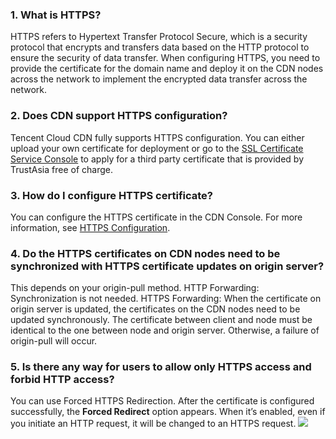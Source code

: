 ### 1. What is HTTPS?
HTTPS refers to Hypertext Transfer Protocol Secure, which is a security protocol that encrypts and transfers data based on the HTTP protocol to ensure the security of data transfer. When configuring HTTPS, you need to provide the certificate for the domain name and deploy it on the CDN nodes across the network to implement the encrypted data transfer across the network.

### 2. Does CDN support HTTPS configuration?
Tencent Cloud CDN fully supports HTTPS configuration. You can either upload your own certificate for deployment or go to the [SSL Certificate Service Console](https://console.cloud.tencent.com/ssl) to apply for a third party certificate that is provided by TrustAsia free of charge.

### 3. How do I configure HTTPS certificate?
You can configure the HTTPS certificate in the CDN Console. For more information, see [HTTPS Configuration](https://intl.cloud.tencent.com/document/product/228/6295).

### 4. Do the HTTPS certificates on CDN nodes need to be synchronized with HTTPS certificate updates on origin server?
This depends on your origin-pull method.
HTTP Forwarding: Synchronization is not needed.
HTTPS Forwarding: When the certificate on origin server is updated, the certificates on the CDN nodes need to be updated synchronously. The certificate between client and node must be identical to the one between node and origin server. Otherwise, a failure of origin-pull will occur.

### 5. Is there any way for users to allow only HTTPS access and forbid HTTP access?
You can use Forced HTTPS Redirection. After the certificate is configured successfully, the **Forced Redirect** option appears. When it’s enabled, even if you initiate an HTTP request, it will be changed to an HTTPS request.
![](https://main.qcloudimg.com/raw/0352df67305e2e7f4c6df51b0b1afc09.png)
